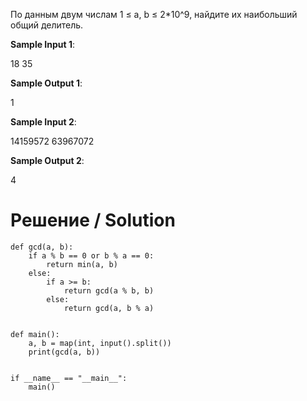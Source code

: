 По данным двум числам 1 ≤ a, b ≤ 2*10^9, найдите их наибольший общий делитель.

**Sample Input 1**:

18 35

**Sample Output 1**:

1

**Sample Input 2**:

14159572 63967072

**Sample Output 2**:

4

# Решение / Solution

```
def gcd(a, b):
    if a % b == 0 or b % a == 0:
        return min(a, b)
    else:
        if a >= b:
            return gcd(a % b, b)
        else:
            return gcd(a, b % a)


def main():
    a, b = map(int, input().split())
    print(gcd(a, b))


if __name__ == "__main__":
    main()
```